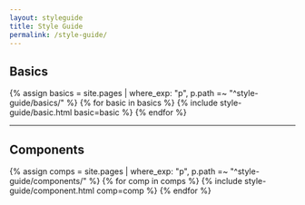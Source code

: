 ```yaml
---
layout: styleguide
title: Style Guide
permalink: /style-guide/
---
```


## Basics
{% assign basics = site.pages 
    | where_exp: "p", p.path =~ "^style-guide/basics/" %}
{% for basic in basics %}
  {% include style-guide/basic.html basic=basic %}
{% endfor %}

<hr>

## Components
{% assign comps = site.pages 
    | where_exp: "p", p.path =~ "^style-guide/components/" %}
{% for comp in comps %}
  {% include style-guide/component.html comp=comp %}
{% endfor %}

